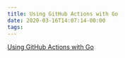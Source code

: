 ```yaml
---
title: Using GitHub Actions with Go
date: 2020-03-16T14:07:14-00:00
tags:
---
```


[Using GitHub Actions with Go](https://presstige.io/p/Using-GitHub-Actions-with-Go-2ca9744b531f4f21bdae9976d1ccbb58)
